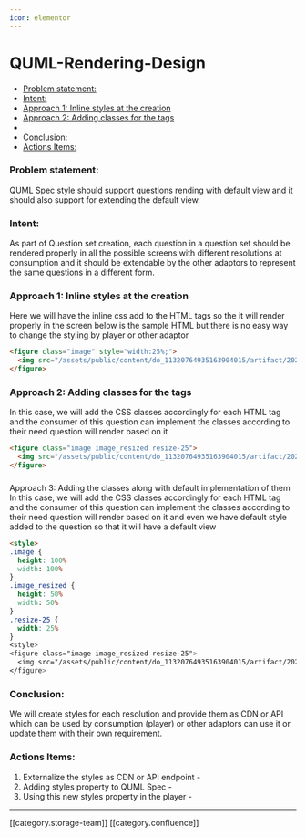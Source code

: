 ```yaml
---
icon: elementor
---
```


# QUML-Rendering-Design

* [Problem statement:](quml-rendering-design.md#problem-statement:)
* [Intent:](quml-rendering-design.md#intent:)
* [Approach 1: Inline styles at the creation](quml-rendering-design.md#approach-1:-inline-styles-at-the-creation)
* [Approach 2: Adding classes for the tags](quml-rendering-design.md#approach-2:-adding--classes-for-the-tags)
*
* [Conclusion:](quml-rendering-design.md#conclusion:)
* [Actions Items:](quml-rendering-design.md#actions-items:-)

### Problem statement:

QUML Spec style should support questions rending with default view and it should also support for extending the default view.

### Intent:

As part of Question set creation, each question in a question set should be rendered properly in all the possible screens with different resolutions at consumption and it should be extendable by the other adaptors to represent the same questions in a different form.

### Approach 1: Inline styles at the creation

Here we will have the inline css add to the HTML tags so the it will render properly in the screen below is the sample HTML but there is no easy way to change the styling by player or other adaptor

```html
<figure class="image" style="width:25%;">
  <img src="/assets/public/content/do_11320764935163904015/artifact/2020101299.png" alt="do_11320764935163904015" data-asset-variable="do_11320764935163904015">
</figure>
```

### Approach 2: Adding classes for the tags

In this case, we will add the CSS classes accordingly for each HTML tag and the consumer of this question can implement the classes according to their need question will render based on it

```html
<figure class="image image_resized resize-25">
  <img src="/assets/public/content/do_11320764935163904015/artifact/2020101299.png" alt="do_11320764935163904015" data-asset-variable="do_11320764935163904015">
</figure>
```

###

Approach 3: Adding the classes along with default implementation of them In this case, we will add the CSS classes accordingly for each HTML tag and the consumer of this question can implement the classes according to their need question will render based on it and even we have default style added to the question so that it will have a default view

```html
<style>
.image {
  height: 100%
  width: 100%
}
.image_resized {
  height: 50%
  width: 50%
}
.resize-25 {
  width: 25%
}
<style>
<figure class="image image_resized resize-25">
  <img src="/assets/public/content/do_11320764935163904015/artifact/2020101299.png" alt="do_11320764935163904015" data-asset-variable="do_11320764935163904015">
</figure>
```

### Conclusion:

We will create styles for each resolution and provide them as CDN or API which can be used by consumption (player) or other adaptors can use it or update them with their own requirement.

### Actions Items:

1. Externalize the styles as CDN or API endpoint -
2. Adding styles property to QUML Spec -
3. Using this new styles property in the player -

***

\[\[category.storage-team]] \[\[category.confluence]]
